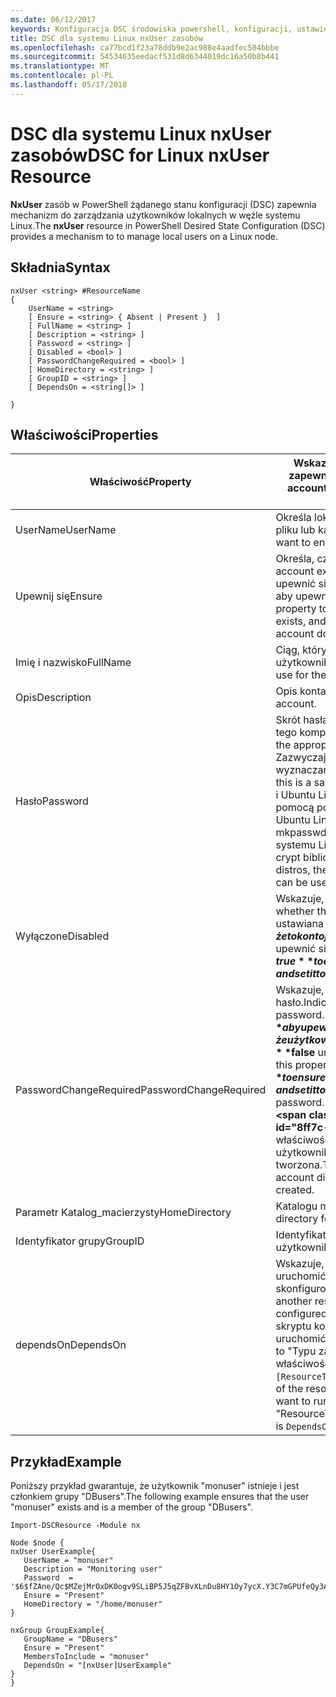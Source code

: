 ```yaml
---
ms.date: 06/12/2017
keywords: Konfiguracja DSC środowiska powershell, konfiguracji, ustawienia
title: DSC dla systemu Linux nxUser zasobów
ms.openlocfilehash: ca77bcd1f23a78ddb9e2ac988e4aadfec504bbbe
ms.sourcegitcommit: 54534635eedacf531d8d6344019dc16a50b8b441
ms.translationtype: MT
ms.contentlocale: pl-PL
ms.lasthandoff: 05/17/2018
---
```

# <a name="dsc-for-linux-nxuser-resource"></a><span data-ttu-id="8ff7c-103">DSC dla systemu Linux nxUser zasobów</span><span class="sxs-lookup"><span data-stu-id="8ff7c-103">DSC for Linux nxUser Resource</span></span>

<span data-ttu-id="8ff7c-104">**NxUser** zasób w PowerShell żądanego stanu konfiguracji (DSC) zapewnia mechanizm do zarządzania użytkowników lokalnych w węźle systemu Linux.</span><span class="sxs-lookup"><span data-stu-id="8ff7c-104">The **nxUser** resource in PowerShell Desired State Configuration (DSC) provides a mechanism to to manage local users on a Linux node.</span></span>

## <a name="syntax"></a><span data-ttu-id="8ff7c-105">Składnia</span><span class="sxs-lookup"><span data-stu-id="8ff7c-105">Syntax</span></span>

```
nxUser <string> #ResourceName
{
    UserName = <string>
    [ Ensure = <string> { Absent | Present }  ]
    [ FullName = <string> ]
    [ Description = <string> ]
    [ Password = <string> ]
    [ Disabled = <bool> ]
    [ PasswordChangeRequired = <bool> ]
    [ HomeDirectory = <string> ]
    [ GroupID = <string> ]
    [ DependsOn = <string[]> ]

}
```

## <a name="properties"></a><span data-ttu-id="8ff7c-106">Właściwości</span><span class="sxs-lookup"><span data-stu-id="8ff7c-106">Properties</span></span>

|  <span data-ttu-id="8ff7c-107">Właściwość</span><span class="sxs-lookup"><span data-stu-id="8ff7c-107">Property</span></span> |  <span data-ttu-id="8ff7c-108">Wskazuje nazwę konta, dla którego chcesz zapewnić z określonym stanem.</span><span class="sxs-lookup"><span data-stu-id="8ff7c-108">Indicates the account name for which you want to ensure a specific state.</span></span> |
|---|---|
| <span data-ttu-id="8ff7c-109">UserName</span><span class="sxs-lookup"><span data-stu-id="8ff7c-109">UserName</span></span>| <span data-ttu-id="8ff7c-110">Określa lokalizację, w której chcesz zapewnić stan pliku lub katalogu.</span><span class="sxs-lookup"><span data-stu-id="8ff7c-110">Specifies the location where you want to ensure the state for a file or directory.</span></span>|
| <span data-ttu-id="8ff7c-111">Upewnij się</span><span class="sxs-lookup"><span data-stu-id="8ff7c-111">Ensure</span></span>| <span data-ttu-id="8ff7c-112">Określa, czy konto istnieje.</span><span class="sxs-lookup"><span data-stu-id="8ff7c-112">Specifies whether the account exists.</span></span> <span data-ttu-id="8ff7c-113">Ustaw tę właściwość na "Brak", aby upewnić się, że konto istnieje i ustaw ją na "Brak", aby upewnić się, że konto nie istnieje.</span><span class="sxs-lookup"><span data-stu-id="8ff7c-113">Set this property to "Present" to ensure that the account exists, and set it to "Absent" to ensure that the account does not exist.</span></span>|
| <span data-ttu-id="8ff7c-114">Imię i nazwisko</span><span class="sxs-lookup"><span data-stu-id="8ff7c-114">FullName</span></span>| <span data-ttu-id="8ff7c-115">Ciąg, który zawiera pełną nazwę dla konta użytkownika.</span><span class="sxs-lookup"><span data-stu-id="8ff7c-115">A string that contains the full name to use for the user account.</span></span>|
| <span data-ttu-id="8ff7c-116">Opis</span><span class="sxs-lookup"><span data-stu-id="8ff7c-116">Description</span></span>| <span data-ttu-id="8ff7c-117">Opis konta użytkownika.</span><span class="sxs-lookup"><span data-stu-id="8ff7c-117">The description for the user account.</span></span>|
| <span data-ttu-id="8ff7c-118">Hasło</span><span class="sxs-lookup"><span data-stu-id="8ff7c-118">Password</span></span>| <span data-ttu-id="8ff7c-119">Skrót hasła użytkownika w postaci odpowiednie dla tego komputera.</span><span class="sxs-lookup"><span data-stu-id="8ff7c-119">The hash of the users password in the appropriate form for the Linux computer.</span></span> <span data-ttu-id="8ff7c-120">Zazwyczaj jest to solone algorytmu SHA-256 lub wyznaczania wartości skrótu SHA-512.</span><span class="sxs-lookup"><span data-stu-id="8ff7c-120">Typically, this is a salted SHA-256, or SHA-512 hash.</span></span> <span data-ttu-id="8ff7c-121">Debian i Ubuntu Linux tę wartość można wygenerować za pomocą polecenia mkpasswd.</span><span class="sxs-lookup"><span data-stu-id="8ff7c-121">On Debian and Ubuntu Linux, this value can be generated with the mkpasswd command.</span></span> <span data-ttu-id="8ff7c-122">Dla innych dystrybucjach systemu Linux można wygenerować skrót metoda crypt biblioteki Crypt języka Python.</span><span class="sxs-lookup"><span data-stu-id="8ff7c-122">For other Linux distros, the crypt method of Python’s Crypt library can be used to generate the hash.</span></span>|
| <span data-ttu-id="8ff7c-123">Wyłączone</span><span class="sxs-lookup"><span data-stu-id="8ff7c-123">Disabled</span></span>| <span data-ttu-id="8ff7c-124">Wskazuje, czy konto jest włączone.</span><span class="sxs-lookup"><span data-stu-id="8ff7c-124">Indicates whether the account is enabled.</span></span> <span data-ttu-id="8ff7c-125">Ta właściwość jest ustawiana **$true** aby upewnić się, że to konto jest wyłączone i ustaw ją na **$false** aby upewnić się, że jest włączone.</span><span class="sxs-lookup"><span data-stu-id="8ff7c-125">Set this property to **$true** to ensure that this account is disabled, and set it to **$false** to ensure that it is enabled.</span></span>|
| <span data-ttu-id="8ff7c-126">PasswordChangeRequired</span><span class="sxs-lookup"><span data-stu-id="8ff7c-126">PasswordChangeRequired</span></span>| <span data-ttu-id="8ff7c-127">Wskazuje, czy użytkownik może zmienić hasło.</span><span class="sxs-lookup"><span data-stu-id="8ff7c-127">Indicates whether the user can change the password.</span></span> <span data-ttu-id="8ff7c-128">Ta właściwość jest ustawiana **$true** aby upewnić się, że użytkownik nie można zmienić hasło i ustaw ją na **$false** umożliwia użytkownikowi zmianę hasła.</span><span class="sxs-lookup"><span data-stu-id="8ff7c-128">Set this property to **$true** to ensure that the user cannot change the password, and set it to **$false** to allow the user to change the password.</span></span> <span data-ttu-id="8ff7c-129">Wartość domyślna to **$false**.</span><span class="sxs-lookup"><span data-stu-id="8ff7c-129">The default value is **$false**.</span></span> <span data-ttu-id="8ff7c-130">Ta właściwość jest oceniana tylko wtedy, jeśli konto użytkownika nie istniał wcześniej i jest tworzona.</span><span class="sxs-lookup"><span data-stu-id="8ff7c-130">This property is only evaluated if the user account did not exist previously and is being created.</span></span>|
| <span data-ttu-id="8ff7c-131">Parametr Katalog_macierzysty</span><span class="sxs-lookup"><span data-stu-id="8ff7c-131">HomeDirectory</span></span>| <span data-ttu-id="8ff7c-132">Katalogu macierzystego użytkownika.</span><span class="sxs-lookup"><span data-stu-id="8ff7c-132">The home directory for the user.</span></span>|
| <span data-ttu-id="8ff7c-133">Identyfikator grupy</span><span class="sxs-lookup"><span data-stu-id="8ff7c-133">GroupID</span></span>| <span data-ttu-id="8ff7c-134">Identyfikator grupy podstawowej dla użytkownika.</span><span class="sxs-lookup"><span data-stu-id="8ff7c-134">The primary group ID for the user.</span></span>|
| <span data-ttu-id="8ff7c-135">dependsOn</span><span class="sxs-lookup"><span data-stu-id="8ff7c-135">DependsOn</span></span> | <span data-ttu-id="8ff7c-136">Wskazuje, że konfiguracja inny zasób należy uruchomić przed ten zasób jest skonfigurowany.</span><span class="sxs-lookup"><span data-stu-id="8ff7c-136">Indicates that the configuration of another resource must run before this resource is configured.</span></span> <span data-ttu-id="8ff7c-137">Na przykład jeśli identyfikator bloku skryptu konfiguracji zasobu, który chcesz uruchomić jest najpierw "ResourceName", jego typ to "Typu zasobu" Składnia za pomocą tej właściwości jest `DependsOn = "[ResourceType]ResourceName"`.</span><span class="sxs-lookup"><span data-stu-id="8ff7c-137">For example, if the ID of the resource configuration script block that you want to run first is "ResourceName" and its type is "ResourceType", the syntax for using this property is `DependsOn = "[ResourceType]ResourceName"`.</span></span>|

## <a name="example"></a><span data-ttu-id="8ff7c-138">Przykład</span><span class="sxs-lookup"><span data-stu-id="8ff7c-138">Example</span></span>

<span data-ttu-id="8ff7c-139">Poniższy przykład gwarantuje, że użytkownik "monuser" istnieje i jest członkiem grupy "DBusers".</span><span class="sxs-lookup"><span data-stu-id="8ff7c-139">The following example ensures that the user "monuser" exists and is a member of the group "DBusers".</span></span>

```
Import-DSCResource -Module nx

Node $node {
nxUser UserExample{
   UserName = "monuser"
   Description = "Monitoring user"
   Password  =    '$6$fZAne/Qc$MZejMrOxDK0ogv9SLiBP5J5qZFBvXLnDu8HY1Oy7ycX.Y3C7mGPUfeQy3A82ev3zIabhDQnj2ayeuGn02CqE/0'
   Ensure = "Present"
   HomeDirectory = "/home/monuser"
}

nxGroup GroupExample{
   GroupName = "DBusers"
   Ensure = "Present"
   MembersToInclude = "monuser"
   DependsOn = "[nxUser]UserExample"
}
}
```